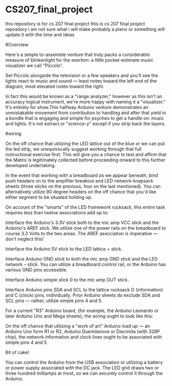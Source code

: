 # CS207_final_project
this repository is for cs 207 final project 
 this is cs 207 final project repository
 i am not sure what i will make probably a piano or something
 will update it with the time and ideas
 
 
#Overview

Here's a simple to-assemble venture that truly packs a considerable measure of blinkenlight for the exertion: a little pocket-estimate music visualizer we call "Piccolo".

Set Piccolo alongside the television or a few speakers and you'll see the lights react to music and sound — least notes toward the left end of the diagram, most elevated notes toward the right.

In fact this would be known as a "range analyzer," however as this isn't an accuracy logical instrument, we're more happy with naming it a "visualizer." It's entirely for show.This halfway Arduino venture demonstrates an unmistakable movement from contribution to handling and after that yield in a bundle that is engaging and simple for psyches to get a handle on: music and lights. It's not extract or "science-y" except if you strip back the layers.

#wiring


On the off chance that utilizing the LED lattice out of the blue or we can put the led strip, we unequivocally suggest working through that full instructional exercise first. This will give you a chance to test and affirm that the Matrix is legitimately collected before proceeding onward to this further developed undertaking.

In the event that working with a breadboard as we appear beneath, bind push headers on to the amplifier breakout and LED network knapsack sheets (three sticks on the previous, four on the last mentioned). You can alternatively utilize 90 degree headers on the off chance that you'd like either segment to be situated holding up.

On account of the "smarts" of the LED framework rucksack, this entire task requires less than twelve associations add up to:

Interface the Arduino's 3.3V stick both to the mic amp VCC stick and the Arduino's AREF stick. We utilize one of the power rails on the breadboard to course 3.3 Volts to the two areas. The AREF association is imperative — don't neglect this!

Interface the Arduino 5V stick to the LED lattice + stick.

Interface Arduino GND stick to both the mic amp GND stick and the LED network – stick. You can utilize a breadboard control rail, or the Arduino has various GND pins accessible.

Interface Arduino simple stick 0 to the mic amp OUT stick.

Interface Arduino pins SDA and SCL to the lattice rucksack D (information) and C (clock) pins, individually. Prior Arduino sheets do exclude SDA and SCL pins — rather, utilize simple pins 4 and 5.

For a current "R3" Arduino board, (for example, the Arduino Leonardo or later Arduino Uno and Mega sheets), the wiring ought to look like this:


On the off chance that utilizing a "work of art" Arduino load up — an Arduino Uno form R1 or R2, Arduino Duemilanove or Diecimila (with 328P chip), the network information and clock lines ought to be associated with simple pins 4 and 5

Bit of cake!

You can control the Arduino from the USB association or utilizing a battery or power supply associated with the DC jack. The LED grid draws two or three hundred milliamps at most, so we can securely control it through the Arduino.


